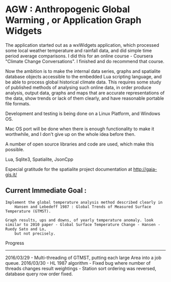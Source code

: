 AGW : Anthropogenic Global Warming ,  or Application Graph Widgets
==================================================================

The application started out as a wxWidgets application, which processed some local weather temperature and rainfall data, and did simple time period average comparisons.  I did this for an online course - Coursera "Climate Change Conversations".  I finished and do recommend that course.

Now the ambition is to make the internal data series, graphs and spatialite database objects accessible to the embedded Lua scripting language, and be able to process global historical climate data.  This requires some study of published methods of analysing such online data, in order produce analysis, output data, graphs and maps that are accurate representations of the data, show trends or lack of them clearly, and have reasonable portable file formats.

Development and testing is being done on a Linux Platform, and Windows OS.

Mac OS port will be done when there is enough functionality to make it worthwhile, and I don't give up on the whole idea before then.

A number of open source libraries and code are used, which make this possible.

Lua, Sqlite3,  Spatialite, JsonCpp

Especial gratitude for the spatialite project documentation at http://gaia-gis.it/


Current Immediate Goal :
------------------------
	Implement the global temperature analysis method described clearly in
		Hansen and Lebedeff 1987 : Global Trends of Measured Surface Temperature (GTMST).

    Graph results, ups and downs, of yearly temperature anomaly. look similar to 2010 paper - Global Surface Temperature Change - Hansen - Ruedy Sato and Lo,
        but not precisely.



Progress
********

2016/03/29 - Multi-threading of GTMST, putting each large Area into a job queue.
2016/03/30 - HL 1987 algorithm - Fixed bug where number of threads changes result weightings
            - Station sort ordering was reversed, database query row order fixed.


